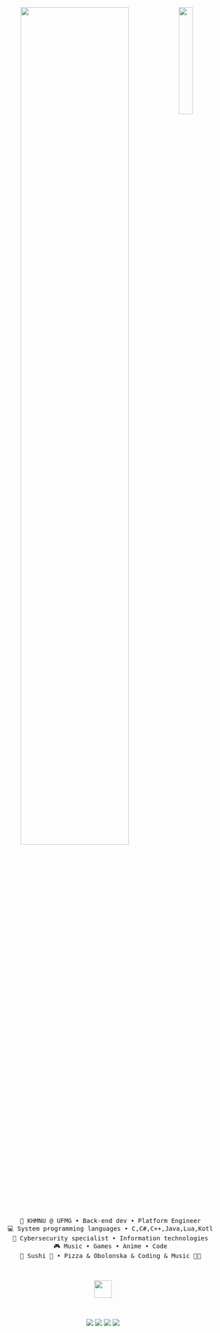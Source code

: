<div align="center">
<img src="https://github.com/innng/innng/assets/26755058/5e0ce0fb-c544-4f8c-a307-5849165746d0" width="25%" align="right" />
<img src="https://readme-typing-svg.demolab.com?font=Inconsolata&weight=500&size=50&duration=4000&pause=300&color=A7A459&center=true&vCenter=true&multiline=true&repeat=false&random=false&width=1300&height=140&lines=Hello+hello;I'm+DeFex%2C+a+reverse+genius+and+wannabe+radiant+%E2%9C%A9" width="70%" />
<br><br>
<pre>
    💼 KHMNU @ UFMG • Back-end dev • Platform Engineer
    💻 System programming languages • C,C#,C++,Java,Lua,Kotlin 
    📖 Cybersecurity specialist • Information technologies
    🎮 Music • Games • Anime • Code
    🐾 Sushi 🐰 • Pizza & Obolonska & Coding & Music 🐤🐥
</pre>
<br><br>
<img src="https://raw.githubusercontent.com/innng/innng/master/assets/kyubey.gif" height="40" />
<br><br><br>
    
[![](https://img.shields.io/badge/linkedin-0a66c2)](http://linkedin.com/in/ingridrosselis)
[![](https://img.shields.io/badge/mastodon-6364ff)](https://tech.lgbt/@innng)
[![](https://img.shields.io/badge/osu!-ff66ab)](https://osu.ppy.sh/users/4606212)
[![](https://img.shields.io/badge/enka.network-69899c)](https://enka.network/u/Inng/1A4HU1/10000069/1985924/)
</div>

<!---
DeFexNN/DeFexNN is a ✨ special ✨ repository because its `README.md` (this file) appears on your GitHub profile.
You can click the Preview link to take a look at your changes.
--->

